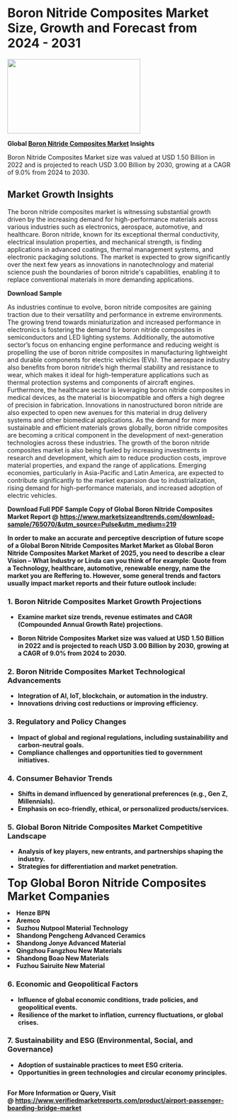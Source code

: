 <H1>Boron Nitride Composites Market Size, Growth and Forecast from 2024 - 2031</H1><img class="aligncenter size-medium wp-image-584254" src="https://thirdeyenews.in/wp-content/uploads/2024/09/Global-Market-Research-300x168.jpeg" alt="" width="300" height="168" /><p><strong>Global&nbsp;<a href="https://www.marketsizeandtrends.com/download-sample/765070/&amp;utm_source=Pulse&amp;utm_medium=219">Boron Nitride Composites Market</a> Insights</strong></p><p>Boron Nitride Composites Market size was valued at USD 1.50 Billion in 2022 and is projected to reach USD 3.00 Billion by 2030, growing at a CAGR of 9.0% from 2024 to 2030.</p><p><h2>Market Growth Insights</h2> <p>The boron nitride composites market is witnessing substantial growth driven by the increasing demand for high-performance materials across various industries such as electronics, aerospace, automotive, and healthcare. Boron nitride, known for its exceptional thermal conductivity, electrical insulation properties, and mechanical strength, is finding applications in advanced coatings, thermal management systems, and electronic packaging solutions. The market is expected to grow significantly over the next few years as innovations in nanotechnology and material science push the boundaries of boron nitride's capabilities, enabling it to replace conventional materials in more demanding applications.</p> <p><strong>Download Sample</strong></p> <p>As industries continue to evolve, boron nitride composites are gaining traction due to their versatility and performance in extreme environments. The growing trend towards miniaturization and increased performance in electronics is fostering the demand for boron nitride composites in semiconductors and LED lighting systems. Additionally, the automotive sector’s focus on enhancing engine performance and reducing weight is propelling the use of boron nitride composites in manufacturing lightweight and durable components for electric vehicles (EVs). The aerospace industry also benefits from boron nitride’s high thermal stability and resistance to wear, which makes it ideal for high-temperature applications such as thermal protection systems and components of aircraft engines. Furthermore, the healthcare sector is leveraging boron nitride composites in medical devices, as the material is biocompatible and offers a high degree of precision in fabrication. Innovations in nanostructured boron nitride are also expected to open new avenues for this material in drug delivery systems and other biomedical applications. As the demand for more sustainable and efficient materials grows globally, boron nitride composites are becoming a critical component in the development of next-generation technologies across these industries. The growth of the boron nitride composites market is also being fueled by increasing investments in research and development, which aim to reduce production costs, improve material properties, and expand the range of applications. Emerging economies, particularly in Asia-Pacific and Latin America, are expected to contribute significantly to the market expansion due to industrialization, rising demand for high-performance materials, and increased adoption of electric vehicles. <p><strong></p><p><span class=""><strong>Download Full PDF Sample Copy of Global Boron Nitride Composites Market Report</strong> @ <a href="https://www.marketsizeandtrends.com/download-sample/765070/&amp;utm_source=Pulse&amp;utm_medium=219" target="_blank">https://www.marketsizeandtrends.com/download-sample/765070/&amp;utm_source=Pulse&amp;utm_medium=219</a></span></p><p>In order to make an accurate and perceptive description of future scope of a Global&nbsp;Boron Nitride Composites Market Market as Global&nbsp;Boron Nitride Composites Market Market of 2025, you need to describe a clear Vision &ndash; What Industry or Linda can you think of for example: Quote from a Technology, healthcare, automotive, renewable energy, name the market you are Reffering to. However, some general trends and factors usually impact market reports and their future outlook include:</p><h3>1.&nbsp;<strong>Boron Nitride Composites Market Growth Projections</strong></h3><ul><li>Examine market size trends, revenue estimates and CAGR (Compounded Annual Growth Rate) projections.</li><li><p>Boron Nitride Composites Market size was valued at USD 1.50 Billion in 2022 and is projected to reach USD 3.00 Billion by 2030, growing at a CAGR of 9.0% from 2024 to 2030.</p></li></ul><h3>2.&nbsp;<strong>Boron Nitride Composites Market Technological Advancements</strong></h3><ul><li>Integration of AI, IoT, blockchain, or automation in the industry.</li><li>Innovations driving cost reductions or improving efficiency.</li></ul><h3>3.&nbsp;<strong>Regulatory and Policy Changes</strong></h3><ul><li>Impact of global and regional regulations, including sustainability and carbon-neutral goals.</li><li>Compliance challenges and opportunities tied to government initiatives.</li></ul><h3>4.&nbsp;<strong>Consumer Behavior Trends</strong></h3><ul><li>Shifts in demand influenced by generational preferences (e.g., Gen Z, Millennials).</li><li>Emphasis on eco-friendly, ethical, or personalized products/services.</li></ul><h3>5.&nbsp;<strong>Global Boron Nitride Composites Market Competitive Landscape</strong></h3><ul><li>Analysis of key players, new entrants, and partnerships shaping the industry.</li><li>Strategies for differentiation and market penetration.</li></ul><p data-pm-slice="1 1 []"><span style="color: inherit; font-family: inherit; font-size: 25px;">Top Global Boron Nitride Composites Market Companies</span></p><div class="" data-test-id=""><p><li>Henze BPN</li><li> Aremco</li><li> Suzhou Nutpool Material Technology</li><li> Shandong Pengcheng Advanced Ceramics</li><li> Shandong Jonye Advanced Material</li><li> Qingzhou Fangzhou New Materials</li><li> Shandong Boao New Materials</li><li> Fuzhou Sairuite New Material</li></p></div><h3>6.&nbsp;<strong>Economic and Geopolitical Factors</strong></h3><ul><li>Influence of global economic conditions, trade policies, and geopolitical events.</li><li>Resilience of the market to inflation, currency fluctuations, or global crises.</li></ul><h3>7.&nbsp;<strong>Sustainability and ESG (Environmental, Social, and Governance)</strong></h3><ul><li>Adoption of sustainable practices to meet ESG criteria.</li><li>Opportunities in green technologies and circular economy principles.</li></ul><h2><strong style="font-size: 14px;">For More Information or Query, Visit @&nbsp;</strong><a style="background-color: #ffffff; font-size: 14px;" href="https://www.marketsizeandtrends.com/report/boron-nitride-composites-market/" target="_blank">https://www.verifiedmarketreports.com/product/airport-passenger-boarding-bridge-market</a></h2>
